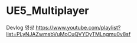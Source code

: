 # UE5_Multiplayer

Devlog 영상
https://www.youtube.com/playlist?list=PLyNJAZwmsbVuMoCuQVYDyTMLngmu0v8sf

